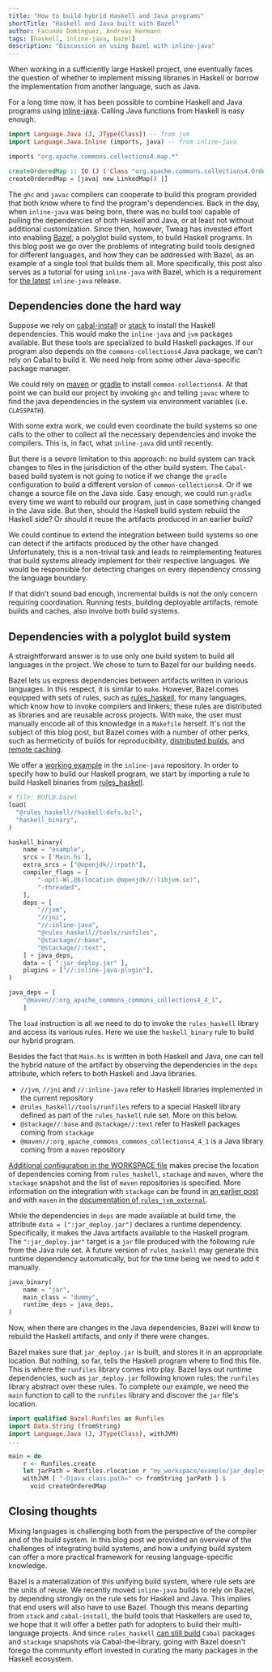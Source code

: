 ```yaml
---
title: "How to build hybrid Haskell and Java programs"
shortTitle: "Haskell and Java built with Bazel"
author: Facundo Domínguez, Andreas Hermann
tags: [haskell, inline-java, bazel]
description: "Discussion on using Bazel with inline-java"
---
```


When working in a sufficiently large Haskell project,
one eventually faces the question of whether to
implement missing libraries in Haskell or borrow the implementation from
another language, such as Java.

For a long time now, it has been possible to combine Haskell and
Java programs using [inline-java][inline-java].
Calling Java functions from Haskell is easy enough.

```Haskell
import Language.Java (J, JType(Class)) -- from jvm
import Language.Java.Inline (imports, java) -- from inline-java

imports "org.apache.commons.collections4.map.*"

createOrderedMap :: IO (J ('Class "org.apache.commons.collections4.OrderedMap"))
createOrderedMap = [java| new LinkedMap() |]
```

The `ghc` and `javac` compilers can cooperate to build this program provided
that both know where to find the program's dependencies. Back in the day, when
`inline-java` was being born, there was no build tool capable of
pulling the dependencies of both Haskell and Java, or at least not
without additional customization. Since then, however, Tweag has invested effort into
enabling [Bazel][bazel], a polyglot build system, to build Haskell
programs. In this blog post we go over the problems of integrating
build tools designed for different languages, and how they can be
addressed with Bazel, as an example of a single tool that builds them
all. More specifically, this post also serves as a tutorial for using
`inline-java` with Bazel, which is a requirement for [the latest][inline-java-0.11]
`inline-java` release.

## Dependencies done the hard way

Suppose we rely on [cabal-install][cabal] or [stack][stack] to install
the Haskell dependencies. This would make the `inline-java`
and `jvm` packages available. But these tools are specialized to build Haskell
packages. If our program also depends on the `commons-collections4`
Java package, we can't rely on Cabal to build it. We need help from some other Java-specific package manager.

We could rely on [maven][maven] or [gradle][gradle] to install
`common-collections4`. At that point we can build our project by
invoking `ghc` and telling `javac` where to find the java dependencies
in the system via environment variables (i.e. `CLASSPATH`).

With some extra work, we could even coordinate the build systems so
one calls to the other to collect all the necessary dependencies and
invoke the compilers. This is, in fact, what `inline-java` did until
recently.

But there is a severe limitation to this approach: no build system can
track changes to files in the jurisdiction of the other build system.
The `Cabal`-based build system is not going to notice if we change the
`gradle` configuration to build a different version of
`common-collections4`. Or if we change a source file on the Java side.
Easy enough, we could run `gradle` every time we want to rebuild our
program, just in case something changed in the Java side. But then,
should the Haskell build system rebuild the Haskell side? Or should it
reuse the artifacts produced in an earlier build?

We could continue to extend the integration between build systems
so one can detect if the artifacts produced by the other have changed.
Unfortunately, this is a non-trivial task and leads to reimplementing
features that build systems already implement for their respective
languages. We would be responsible for detecting changes on every
dependency crossing the language boundary.

If that didn't sound bad enough, incremental builds is not the only
concern requiring coordination. Running tests, building deployable
artifacts, remote builds and caches, also involve both build systems.

## Dependencies with a polyglot build system

A straightforward answer is
to use only one build system to build all languages in the project.
We chose to turn to Bazel for our building needs.

Bazel lets us express dependencies between artifacts
written in various languages. In this respect, it is similar
to `make`. However, Bazel comes equipped with sets of rules, such as [rules_haskell][rules-haskell],
for many languages, which know how to invoke compilers and
linkers; these rules are distributed as libraries and are reusable across projects. With `make`,
the user must manually encode all of this knowledge in a `Makefile`
herself. It's not the subject of this blog post, but Bazel comes with
a number of other perks, such as hermeticity of builds for
reproducibility, [distributed
builds](https://www.buildbuddy.io/), and [remote caching][remote-caching].

We offer a [working example][classpath-example] in the `inline-java`
repository.
In order to specify how to build our Haskell program, we start by importing
a rule to build Haskell binaries from [rules_haskell][rules-haskell].

```python
# file: BUILD.bazel
load(
  "@rules_haskell//haskell:defs.bzl",
  "haskell_binary",
)

haskell_binary(
    name = "example",
    srcs = ['Main.hs'],
    extra_srcs = ["@openjdk//:rpath"],
    compiler_flags = [
        "-optl-Wl,@$(location @openjdk//:libjvm.so)",
        "-threaded",
    ],
    deps = [
        "//jvm",
        "//jni",
        "//:inline-java",
        "@rules_haskell//tools/runfiles",
        "@stackage//:base",
        "@stackage//:text",
    ] + java_deps,
    data = [ ":jar_deploy.jar" ],
    plugins = ["//:inline-java-plugin"],
)

java_deps = [
    "@maven//:org_apache_commons_commons_collections4_4_1",
    ]
```

The `load` instruction is all we need to do to invoke the
`rules_haskell` library and access its various rules. Here we use the
`haskell_binary` rule to build our hybrid program.

Besides the fact that `Main.hs` is written in both Haskell and Java,
one can tell the hybrid nature of the artifact by observing the
dependencies in the `deps` attribute, which refers to both Haskell
and Java libraries.

- `//jvm`, `//jni` and `//:inline-java` refer to Haskell libraries
  implemented in the current repository
- `@rules_haskell//tools/runfiles` refers to a special
  Haskell library defined as part of the `rules_haskell` rule
  set. More on this below.
- `@stackage//:base` and `@stackage//:text` refer to Haskell packages
  coming from `stackage`
- `@maven//:org_apache_commons_commons_collections4_4_1` is a Java
  library coming from a `maven` repository

[Additional configuration in the WORKSPACE file][workspace-file]
makes precise the location of dependencies coming from `rules_haskell`,
`stackage` and `maven`, where the `stackage` snapshot and the list of
`maven` repositories is specified.
More information on the integration with `stackage` can be found in
[an earlier post][bazel-stackage] and with `maven` in the
[documentation of `rules_jvm_external`][bazel-maven].

While the dependencies in `deps` are made available at build time,
the attribute `data = [":jar_deploy.jar"]` declares a runtime
dependency. Specifically, it makes the Java artifacts available to the
Haskell program.
The `":jar_deploy.jar"` target is a `jar` file produced with the following
rule from the Java rule set.
A future version of `rules_haskell` may generate this runtime
dependency automatically, but for the time being we need to add it manually.

```python
java_binary(
    name = "jar",
    main_class = "dummy",
    runtime_deps = java_deps,
)
```

Now, when there are changes in the Java dependencies, Bazel will know
to rebuild the Haskell artifacts, and only if there were changes.

Bazel makes sure that `jar_deploy.jar` is built, and stores it in an
appropriate location. But nothing, so far, tells the Haskell
program where to find this file. This is where the `runfiles` library
comes into play. Bazel lays out runtime dependencies, such as
`jar_deploy.jar` following known rules; the `runfiles` library
abstract over these rules. To complete our example, we need the `main`
function to call to the `runfiles` library and discover the `jar`
file's location.

```Haskell
import qualified Bazel.Runfiles as Runfiles
import Data.String (fromString)
import Language.Java (J, JType(Class), withJVM)
...

main = do
    r <- Runfiles.create
    let jarPath = Runfiles.rlocation r "my_workspace/example/jar_deploy.jar"
    withJVM [ "-Djava.class.path=" <> fromString jarPath ] $
      void createOrderedMap
```

## Closing thoughts

Mixing languages is challenging both from the perspective of the
compiler and of the build
system. In this blog post we provided an overview of the
challenges of integrating build systems, and how a unifying build
system can offer a more practical framework for reusing
language-specific knowledge.

Bazel is a materialization of this unifying build system, where rule
sets are the units of reuse. We recently moved `inline-java` builds
to rely on Bazel, by depending strongly on the rule sets for
Haskell and Java. This implies that end users will also have to use Bazel.
Though this means departing from `stack` and `cabal-install`,
the build tools that Haskellers are used to, we hope that it will
offer a better path for adopters to build their multi-language projects.
And since `rules_haskell` [can still build][rules-haskell-cabal]
`Cabal` packages and `stackage` snapshots via Cabal-the-library, going
with Bazel doesn't forego the community effort invested in curating
the many packages in the Haskell ecosystem.

[bazel]: https://bazel.build/
[bazel-maven]: https://github.com/bazelbuild/rules_jvm_external#usage
[bazel-stackage]: https://www.tweag.io/blog/2019-10-09-bazel-cabal-stack/
[rules-haskell-cabal]: https://rules-haskell.readthedocs.io/en/latest/haskell-use-cases.html#building-cabal-packages
[cabal]: https://www.haskell.org/cabal/
[classpath-example]: https://github.com/tweag/inline-java/tree/master/examples/classpath
[inline-java]: https://www.tweag.io/blog/tags/inline-java
[inline-java-0.11]: https://github.com/tweag/inline-java/releases/tag/v0.11.0
[gradle]: https://gradle.org/
[maven]: https://maven.apache.org/
[remote-caching]: https://www.tweag.io/blog/2020-04-09-bazel-remote-cache/
[rules-haskell]: https://haskell.build/
[stack]: https://www.haskellstack.org
[workspace-file]: https://github.com/tweag/inline-java/blob/e661e87d4f70a51af657659305cd80dd155a9647/WORKSPACE
